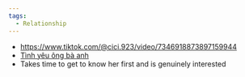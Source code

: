 ```yaml
---
tags:
  - Relationship
---
```

- https://www.tiktok.com/@cici.923/video/7346918873897159944
- [Tình yêu ông bà anh](https://www.tiktok.com/@nemnuongholic/photo/7349831477812677896)
- Takes time to get to know her first and is genuinely interested